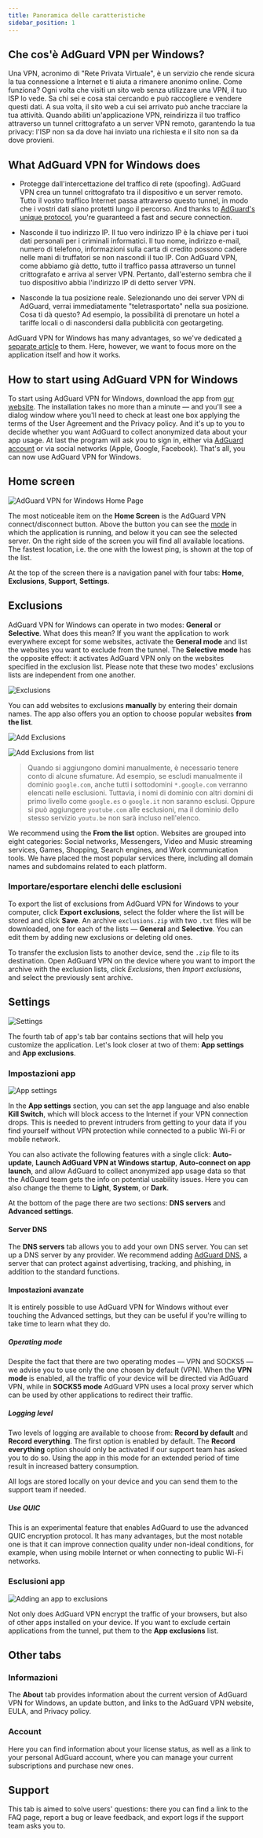 ```yaml
---
title: Panoramica delle caratteristiche
sidebar_position: 1
---
```


## Che cos'è AdGuard VPN per Windows?

Una VPN, acronimo di "Rete Privata Virtuale", è un servizio che rende sicura la tua connessione a Internet e ti aiuta a rimanere anonimo online. Come funziona? Ogni volta che visiti un sito web senza utilizzare una VPN, il tuo ISP lo vede. Sa chi sei e cosa stai cercando e può raccogliere e vendere questi dati. A sua volta, il sito web a cui sei arrivato può anche tracciare la tua attività. Quando abiliti un'applicazione VPN, reindirizza il tuo traffico attraverso un tunnel crittografato a un server VPN remoto, garantendo la tua privacy: l'ISP non sa da dove hai inviato una richiesta e il sito non sa da dove provieni.

## What AdGuard VPN for Windows does

- Protegge dall'intercettazione del traffico di rete (spoofing). AdGuard VPN crea un tunnel crittografato tra il dispositivo e un server remoto. Tutto il vostro traffico Internet passa attraverso questo tunnel, in modo che i vostri dati siano protetti lungo il percorso. And thanks to [AdGuard's unique protocol](/general/adguard-vpn-protocol), you're guaranteed a fast and secure connection.

- Nasconde il tuo indirizzo IP. Il tuo vero indirizzo IP è la chiave per i tuoi dati personali per i criminali informatici. Il tuo nome, indirizzo e-mail, numero di telefono, informazioni sulla carta di credito possono cadere nelle mani di truffatori se non nascondi il tuo IP. Con AdGuard VPN, come abbiamo già detto, tutto il traffico passa attraverso un tunnel crittografato e arriva al server VPN. Pertanto, dall'esterno sembra che il tuo dispositivo abbia l'indirizzo IP di detto server VPN.

- Nasconde la tua posizione reale. Selezionando uno dei server VPN di AdGuard, verrai immediatamente "teletrasportato" nella sua posizione. Cosa ti dà questo? Ad esempio, la possibilità di prenotare un hotel a tariffe locali o di nascondersi dalla pubblicità con geotargeting.

AdGuard VPN for Windows has many advantages, so we've dedicated [a separate article](/general/why-adguard-vpn) to them. Here, however, we want to focus more on the application itself and how it works.

## How to start using AdGuard VPN for Windows

To start using AdGuard VPN for Windows, download the app from [our website](https://adguard-vpn.com/welcome.html). The installation takes no more than a minute — and you'll see a dialog window where you'll need to check at least one box applying the terms of the User Agreement and the Privacy policy. And it's up to you to decide whether you want AdGuard to collect anonymized data about your app usage. At last the program will ask you to sign in, either via [AdGuard account](https://auth.adguard.com/login.html) or via social networks (Apple, Google, Facebook). That's all, you can now use AdGuard VPN for Windows.

## Home screen

![AdGuard VPN for Windows Home Page](https://cdn.adguardvpn.com/content/release_notes/vpn/windows/v2.0/new_main_window_en.png)

The most noticeable item on the **Home Screen** is the AdGuard VPN connect/disconnect button. Above the button you can see the [mode](#exclusions) in which the application is running, and below it you can see the selected server. On the right side of the screen you will find all available locations. The fastest location, i.e. the one with the lowest ping, is shown at the top of the list.

At the top of the screen there is a navigation panel with four tabs: **Home**, **Exclusions**, **Support**, **Settings**.

## Exclusions

AdGuard VPN for Windows can operate in two modes: **General** or **Selective**. What does this mean? If you want the application to work everywhere except for some websites, activate the **General mode** and list the websites you want to exclude from the tunnel. The **Selective mode** has the opposite effect: it activates AdGuard VPN only on the websites specified in the exclusion list. Please note that these two modes' exclusions lists are independent from one another.

![Exclusions](https://cdn.adguardvpn.com/content/kb/VPN/windows/exclusions_en.png)

You can add websites to exclusions **manually** by entering their domain names. The app also offers you an option to choose popular websites **from the list**.

![Add Exclusions](https://cdn.adguardvpn.com/content/kb/VPN/windows/exclusions_add_en.png)

![Add Exclusions from list](https://cdn.adguardvpn.com/content/kb/VPN/windows/exclusions_from_list_en.png)

> Quando si aggiungono domini manualmente, è necessario tenere conto di alcune sfumature. Ad esempio, se escludi manualmente il dominio `google.com`, anche tutti i sottodomini `*.google.com` verranno elencati nelle esclusioni. Tuttavia, i nomi di dominio con altri domini di primo livello come `google.es` o `google.it` non saranno esclusi. Oppure si può aggiungere `youtube.com` alle esclusioni, ma il dominio dello stesso servizio `youtu.be` non sarà incluso nell'elenco.

We recommend using the **From the list** option. Websites are grouped into eight categories: Social networks, Messengers, Video and Music streaming services, Games, Shopping, Search engines, and Work communication tools. We have placed the most popular services there, including all domain names and subdomains related to each platform.

### Importare/esportare elenchi delle esclusioni

To export the list of exclusions from AdGuard VPN for Windows to your computer, click **Export exclusions**, select the folder where the list will be stored and click **Save**. An archive `exclusions.zip` with two `.txt` files will be downloaded, one for each of the lists — **General** and **Selective**. You can edit them by adding new exclusions or deleting old ones.

To transfer the exclusion lists to another device, send the `.zip` file to its destination. Open AdGuard VPN on the device where you want to import the archive with the exclusion lists, click *Exclusions*, then *Import exclusions*, and select the previously sent archive.

## Settings

![Settings](https://cdn.adguardvpn.com/content/release_notes/vpn/windows/v2.0/settings_en.png)

The fourth tab of app's tab bar contains sections that will help you customize the application. Let's look closer at two of them: **App settings** and **App exclusions**.

### Impostazioni app

![App settings](https://cdn.adguardvpn.com/content/release_notes/vpn/windows/v2.0/app_settings_en.png)

In the **App settings** section, you can set the app language and also enable **Kill Switch**, which will block access to the Internet if your VPN connection drops. This is needed to prevent intruders from getting to your data if you find yourself without VPN protection while connected to a public Wi-Fi or mobile network.

You can also activate the following features with a single click: **Auto-update**, **Launch AdGuard VPN at Windows startup**, **Auto-connect on app launch**, and allow AdGuard to collect anonymized app usage data so that the AdGuard team gets the info on potential usability issues. Here you can also change the theme to **Light**, **System**, or **Dark**.

At the bottom of the page there are two sections: **DNS servers** and **Advanced settings**.

#### Server DNS

The **DNS servers** tab allows you to add your own DNS server. You can set up a DNS server by any provider. We recommend adding [AdGuard DNS](https://adguard-dns.io/kb/general/dns-providers/#adguard-dns), a server that can protect against advertising, tracking, and phishing, in addition to the standard functions.

#### Impostazioni avanzate

It is entirely possible to use AdGuard VPN for Windows without ever touching the Advanced settings, but they can be useful if you're willing to take time to learn what they do.

##### Operating mode

Despite the fact that there are two operating modes — VPN and SOCKS5 — we advise you to use only the one chosen by default (VPN). When the **VPN mode** is enabled, all the traffic of your device will be directed via AdGuard VPN, while in **SOCKS5 mode** AdGuard VPN uses a local proxy server which can be used by other applications to redirect their traffic.

##### Logging level

Two levels of logging are available to choose from: **Record by default** and **Record everything**. The first option is enabled by default. The **Record everything** option should only be activated if our support team has asked you to do so. Using the app in this mode for an extended period of time result in increased battery consumption.

All logs are stored locally on your device and you can send them to the support team if needed.

##### Use QUIC

This is an experimental feature that enables AdGuard to use the advanced QUIC encryption protocol. It has many advantages, but the most notable one is that it can improve connection quality under non-ideal conditions, for example, when using mobile Internet or when connecting to public Wi-Fi networks.

### Esclusioni app

![Adding an app to exclusions](https://cdn.adguardvpn.com/content/release_notes/vpn/windows/v2.0/add_app_en.png)

Not only does AdGuard VPN encrypt the traffic of your browsers, but also of other apps installed on your device. If you want to exclude certain applications from the tunnel, put them to the **App exclusions** list.

## Other tabs

### Informazioni

The **About** tab provides information about the current version of AdGuard VPN for Windows, an update button, and links to the AdGuard VPN website, EULA, and Privacy policy.

### Account

Here you can find information about your license status, as well as a link to your personal AdGuard account, where you can manage your current subscriptions and purchase new ones.

## Support

This tab is aimed to solve users' questions: there you can find a link to the FAQ page, report a bug or leave feedback, and export logs if the support team asks you to.

